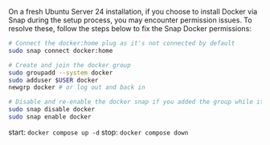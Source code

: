 On a fresh Ubuntu Server 24 installation, if you choose to install Docker via Snap during the setup process, you may encounter permission issues. To resolve these, follow the steps below to fix the Snap Docker permissions:
```bash
# Connect the docker:home plug as it's not connected by default
sudo snap connect docker:home

# Create and join the docker group
sudo groupadd --system docker
sudo adduser $USER docker
newgrp docker # or log out and back in

# Disable and re-enable the docker snap if you added the group while it was running.
sudo snap disable docker
sudo snap enable docker
```


start: `docker compose up -d`
stop: `docker compose down`